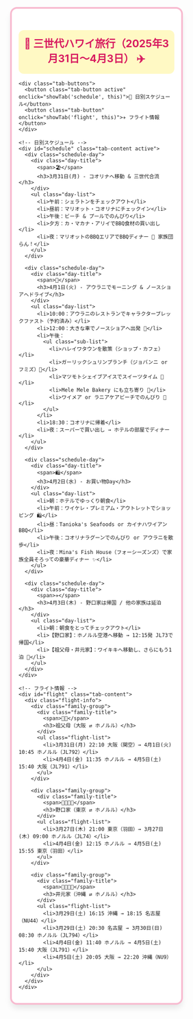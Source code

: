 <!DOCTYPE html>
<html lang="ja">
<head>
  <meta charset="UTF-8">
  <meta name="viewport" content="width=device-width, initial-scale=1.0, maximum-scale=1.0, user-scalable=no">
  <title>三世代ハワイ旅行プラン</title>
  <style>
    * {
      margin: 0;
      padding: 0;
      box-sizing: border-box;
      font-family: -apple-system, BlinkMacSystemFont, 'Hiragino Kaku Gothic ProN', 'Meiryo', sans-serif;
    }
    
    body {
      background: linear-gradient(to bottom right, #fff9c4, #ffcdd2);
      min-height: 100vh;
      padding: 12px;
      line-height: 1.4;
    }
    
    .container {
      max-width: 800px;
      margin: 0 auto;
      background-color: white;
      border-radius: 16px;
      box-shadow: 0 10px 15px -3px rgba(0, 0, 0, 0.1);
      padding: 16px;
      border: 4px solid #f8bbd0;
    }
    
    .title {
      font-size: 1.5rem;
      font-weight: bold;
      text-align: center;
      color: #d81b60;
      margin-bottom: 1rem;
      background-color: #fff9c4;
      padding: 0.75rem;
      border-radius: 0.75rem;
      word-break: break-all;
    }
    
    .tab-buttons {
      display: flex;
      justify-content: center;
      margin-bottom: 1rem;
    }
    
    .tab-button {
      padding: 8px 16px;
      margin: 0 4px;
      border-radius: 8px;
      border: none;
      cursor: pointer;
      font-weight: bold;
      font-size: 0.9rem;
      transition: all 0.3s ease;
      white-space: nowrap;
    }
    
    .tab-button.active {
      background-color: #ec407a;
      color: white;
    }
    
    .tab-button:not(.active) {
      background-color: #fce4ec;
      color: #c2185b;
    }
    
    .tab-content {
      display: none;
    }
    
    .tab-content.active {
      display: block;
    }
    
    .flight-info {
      background-color: #fce4ec;
      padding: 12px;
      border-radius: 8px;
      margin-bottom: 12px;
    }
    
    .family-group {
      margin-bottom: 16px;
    }
    
    .family-title {
      display: flex;
      align-items: center;
      margin-bottom: 8px;
      font-weight: bold;
      color: #c2185b;
    }
    
    .family-title span {
      margin-right: 8px;
    }
    
    .flight-list {
      list-style-type: disc;
      padding-left: 20px;
      color: #4a148c;
      font-size: 0.9rem;
    }
    
    .flight-list li {
      margin-bottom: 8px;
      word-break: break-word;
    }
    
    .schedule-day {
      background-color: white;
      border: 4px solid #f8bbd0;
      border-radius: 12px;
      padding: 12px;
      margin-bottom: 12px;
    }
    
    .day-title {
      display: flex;
      align-items: flex-start;
      margin-bottom: 8px;
      font-weight: bold;
      font-size: 1.1rem;
      color: #880e4f;
    }
    
    .day-title span {
      font-size: 1.5rem;
      margin-right: 8px;
      min-width: 24px;
    }
    
    .day-title h3 {
      flex: 1;
      font-size: 1.1rem;
    }
    
    .day-list {
      list-style-type: disc;
      padding-left: 20px;
      color: #4a148c;
      font-size: 0.9rem;
    }
    
    .day-list li {
      margin-bottom: 6px;
      word-break: break-word;
    }
    
    .sub-list {
      padding-left: 20px;
      list-style-type: disc;
      margin-top: 4px;
      margin-bottom: 8px;
    }
    
    /* スマートフォン用のメディアクエリ */
    @media (max-width: 480px) {
      body {
        padding: 8px;
      }
      
      .container {
        padding: 12px;
        border-width: 3px;
      }
      
      .title {
        font-size: 1.2rem;
        padding: 10px;
      }
      
      .tab-button {
        padding: 6px 12px;
        font-size: 0.8rem;
      }
      
      .day-title {
        font-size: 1rem;
      }
      
      .day-title span {
        font-size: 1.2rem;
      }
      
      .day-list, .flight-list {
        font-size: 0.85rem;
      }
      
      .sub-list {
        padding-left: 16px;
      }
      
      .flight-list li, .day-list li {
        margin-bottom: 8px;
      }
    }
  </style>
</head>
<body ontouchstart="">
  <div class="container">
    <h1 class="title">📘 三世代ハワイ旅行（2025年3月31日〜4月3日） ✈️</h1>
    
    <div class="tab-buttons">
      <button class="tab-button active" onclick="showTab('schedule', this)">📅 日別スケジュール</button>
      <button class="tab-button" onclick="showTab('flight', this)">✈️ フライト情報</button>
    </div>
    
    <!-- 日別スケジュール -->
    <div id="schedule" class="tab-content active">
      <div class="schedule-day">
        <div class="day-title">
          <span>🏖</span>
          <h3>3月31日(月) - コオリナへ移動 & 三世代合流</h3>
        </div>
        <ul class="day-list">
          <li>午前：シェラトンをチェックアウト</li>
          <li>昼前：マリオット・コオリナにチェックイン</li>
          <li>午後：ビーチ & プールでのんびり</li>
          <li>夕方：カ・マカナ・アリイでBBQ食材の買い出し</li>
          <li>夜：マリオットのBBQエリアでBBQディナー 🍖 家族団らん！</li>
        </ul>
      </div>
      
      <div class="schedule-day">
        <div class="day-title">
          <span>🚐</span>
          <h3>4月1日(火) - アウラニでモーニング & ノースショアへドライブ</h3>
        </div>
        <ul class="day-list">
          <li>10:00：アウラニのレストランでキャラクターブレックファスト（予約済み）</li>
          <li>12:00：大きな車でノースショアへ出発 🚐</li>
          <li>午後：
            <ul class="sub-list">
              <li>ハレイワタウンを散策（ショップ・カフェ）</li>
              <li>ガーリックシュリンプランチ（ジョバンニ or フミズ）🍤</li>
              <li>マツモトシェイブアイスでスイーツタイム 🍧</li>
              <li>Mele Mele Bakery にも立ち寄り 🍞</li>
              <li>ワイメア or ラニアケアビーチでのんびり 🌊</li>
            </ul>
          </li>
          <li>18:30：コオリナに帰着</li>
          <li>夜：スーパーで買い出し → ホテルの部屋でディナー</li>
        </ul>
      </div>
      
      <div class="schedule-day">
        <div class="day-title">
          <span>🛍</span>
          <h3>4月2日(水) - お買い物Day</h3>
        </div>
        <ul class="day-list">
          <li>朝：ホテルでゆっくり朝食</li>
          <li>午前：ワイケレ・プレミアム・アウトレットでショッピング 🛍</li>
          <li>昼：Tanioka's Seafoods or カイナハワイアンBBQ</li>
          <li>午後：コオリナラグーンでのんびり or アウラニを散歩</li>
          <li>夜：Mina's Fish House（フォーシーズンズ）で家族全員そろっての豪華ディナー ✨</li>
        </ul>
      </div>
      
      <div class="schedule-day">
        <div class="day-title">
          <span>✈️</span>
          <h3>4月3日(木) - 野口家は帰国 / 他の家族は延泊</h3>
        </div>
        <ul class="day-list">
          <li>朝：朝食をとってチェックアウト</li>
          <li>【野口家】：ホノルル空港へ移動 → 12:15発 JL73で帰国</li>
          <li>【祖父母・井元家】：ワイキキへ移動し、さらにもう1泊 🏨</li>
        </ul>
      </div>
    </div>
    
    <!-- フライト情報 -->
    <div id="flight" class="tab-content">
      <div class="flight-info">
        <div class="family-group">
          <div class="family-title">
            <span>👴👵</span>
            <h3>祖父母（大阪 ⇄ ホノルル）</h3>
          </div>
          <ul class="flight-list">
            <li>3月31日(月) 22:10 大阪（関空）→ 4月1日(火) 10:45 ホノルル（JL792）</li>
            <li>4月4日(金) 11:35 ホノルル → 4月5日(土) 15:40 大阪（JL791）</li>
          </ul>
        </div>
        
        <div class="family-group">
          <div class="family-title">
            <span>👨‍👩‍👧‍👦</span>
            <h3>野口家（東京 ⇄ ホノルル）</h3>
          </div>
          <ul class="flight-list">
            <li>3月27日(木) 21:00 東京（羽田）→ 3月27日(木) 09:00 ホノルル（JL74）</li>
            <li>4月4日(金) 12:15 ホノルル → 4月5日(土) 15:55 東京（羽田）</li>
          </ul>
        </div>
        
        <div class="family-group">
          <div class="family-title">
            <span>👨‍👩‍👧‍👦</span>
            <h3>井元家（沖縄 ⇄ ホノルル）</h3>
          </div>
          <ul class="flight-list">
            <li>3月29日(土) 16:15 沖縄 → 18:15 名古屋（NU44）</li>
            <li>3月29日(土) 20:30 名古屋 → 3月30日(日) 08:30 ホノルル（JL794）</li>
            <li>4月4日(金) 11:40 ホノルル → 4月5日(土) 15:40 大阪（JL791）</li>
            <li>4月5日(土) 20:05 大阪 → 22:20 沖縄（NU9）</li>
          </ul>
        </div>
      </div>
    </div>
  </div>
  
  <script>
    function showTab(tabId, button) {
      // すべてのタブコンテンツを非表示にする
      const tabContents = document.querySelectorAll('.tab-content');
      tabContents.forEach(content => {
        content.classList.remove('active');
      });
